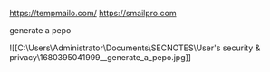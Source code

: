https://tempmailo.com/
https://smailpro.com

generate a pepo

![[C:\Users\Administrator\Documents\SECNOTES\User's security & privacy\1680395041999__generate_a_pepo.jpg]]

